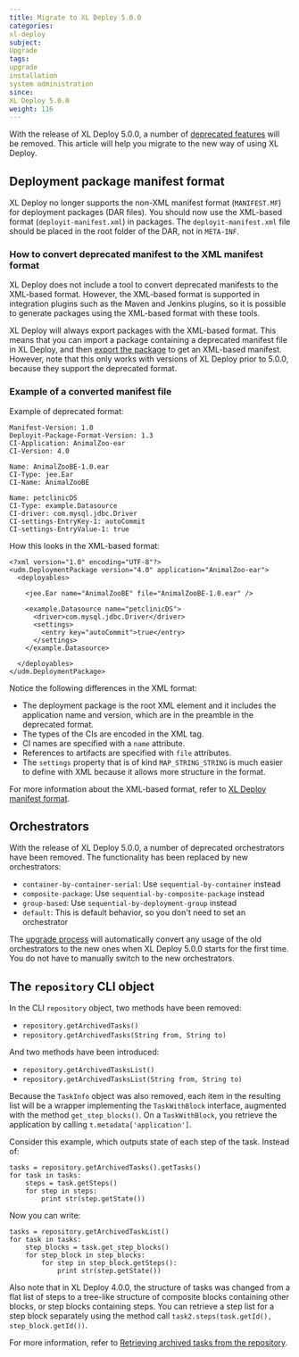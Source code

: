 ```yaml
---
title: Migrate to XL Deploy 5.0.0
categories:
xl-deploy
subject:
Upgrade
tags:
upgrade
installation
system administration
since:
XL Deploy 5.0.0
weight: 116
---
```


With the release of XL Deploy 5.0.0, a number of [deprecated features](/xl-deploy/5.0.x/upgrademanual.html) will be removed. This article will help you migrate to the new way of using XL Deploy.

## Deployment package manifest format

XL Deploy no longer supports the non-XML manifest format (`MANIFEST.MF`) for deployment packages (DAR files). You should now use the XML-based format (`deployit-manifest.xml`) in packages. The `deployit-manifest.xml` file should be placed in the root folder of the DAR, not in `META-INF`.

### How to convert deprecated manifest to the XML manifest format

XL Deploy does not include a tool to convert deprecated manifests to the XML-based format. However, the XML-based format is supported in integration plugins such as the Maven and Jenkins plugins, so it is possible to generate packages using the XML-based format with these tools.

XL Deploy will always export packages with the XML-based format. This means that you can import a package containing a deprecated manifest file in XL Deploy, and then [export the package](/xl-deploy/how-to/export-a-deployment-package.html) to get an XML-based manifest. However, note that this only works with versions of XL Deploy prior to 5.0.0, because they support the deprecated format.

### Example of a converted manifest file

Example of deprecated format:

    Manifest-Version: 1.0
    Deployit-Package-Format-Version: 1.3
    CI-Application: AnimalZoo-ear
    CI-Version: 4.0

    Name: AnimalZooBE-1.0.ear
    CI-Type: jee.Ear
    CI-Name: AnimalZooBE

    Name: petclinicDS
    CI-Type: example.Datasource
    CI-driver: com.mysql.jdbc.Driver
    CI-settings-EntryKey-1: autoCommit
    CI-settings-EntryValue-1: true

How this looks in the XML-based format:

    <?xml version="1.0" encoding="UTF-8"?>
    <udm.DeploymentPackage version="4.0" application="AnimalZoo-ear">
      <deployables>

        <jee.Ear name="AnimalZooBE" file="AnimalZooBE-1.0.ear" />

        <example.Datasource name="petclinicDS">
          <driver>com.mysql.jdbc.Driver</driver>
          <settings>
            <entry key="autoCommit">true</entry>
          </settings>
        </example.Datasource>

      </deployables>
    </udm.DeploymentPackage>

Notice the following differences in the XML format:

* The deployment package is the root XML element and it includes the application name and version, which are in the preamble in the deprecated format.
* The types of the CIs are encoded in the XML tag.
* CI names are specified with a `name` attribute.
* References to artifacts are specified with `file` attributes.
* The `settings` property that is of kind `MAP_STRING_STRING` is much easier to define with XML because it allows more structure in the format.

For more information about the XML-based format, refer to [XL Deploy manifest format](/xl-deploy/concept/xl-deploy-manifest-format.html).

## Orchestrators

With the release of XL Deploy 5.0.0, a number of deprecated orchestrators have been removed. The functionality has been replaced by new orchestrators:

* `container-by-container-serial`: Use `sequential-by-container` instead
* `composite-package`: Use `sequential-by-composite-package` instead
* `group-based`: Use `sequential-by-deployment-group` instead
* `default`: This is default behavior, so you don't need to set an orchestrator

The [upgrade process](/xl-deploy/how-to/upgrade-xl-deploy.html) will automatically convert any usage of the old orchestrators to the new ones when XL Deploy 5.0.0 starts for the first time. You do not have to manually switch to the new orchestrators.

## The `repository` CLI object

In the CLI `repository` object, two methods have been removed:

* `repository.getArchivedTasks()`
* `repository.getArchivedTasks(String from, String to)`

And two methods have been introduced:

* `repository.getArchivedTasksList()`
* `repository.getArchivedTasksList(String from, String to)`

Because the `TaskInfo` object was also removed, each item in the resulting list will be a wrapper implementing the `TaskWithBlock` interface, augmented with the method `get_step_blocks()`. On a `TaskWithBlock`, you retrieve the application by calling `t.metadata['application']`.

Consider this example, which outputs state of each step of the task. Instead of:

    tasks = repository.getArchivedTasks().getTasks()
    for task in tasks:
        steps = task.getSteps()
        for step in steps:
            print str(step.getState())

Now you can write:

    tasks = repository.getArchivedTaskList()
    for task in tasks:
        step_blocks = task.get_step_blocks()
        for step_block in step_blocks:
            for step in step_block.getSteps():
                print str(step.getState())

Also note that in XL Deploy 4.0.0, the structure of tasks was changed from a flat list of steps to a tree-like structure of composite blocks containing other blocks, or step blocks containing steps. You can retrieve a step list for a step block separately using the method call `task2.steps(task.getId(), step_block.getId())`.

For more information, refer to [Retrieving archived tasks from the repository](/xl-deploy/how-to/execute-tasks-from-the-xl-deploy-cli.html#retrieving-archived-tasks-from-the-repository).
